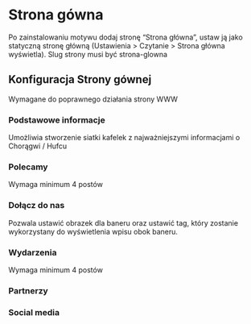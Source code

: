 # Strona gówna

Po zainstalowaniu motywu dodaj stronę “Strona główna”, ustaw ją jako statyczną stronę główną (Ustawienia > Czytanie > Strona główna wyświetla). Slug strony musi być strona-glowna

## Konfiguracja Strony gównej
Wymagane do poprawnego działania strony WWW

### Podstawowe informacje
Umożliwia stworzenie siatki kafelek z najważniejszymi informacjami o Chorągwi / Hufcu

### Polecamy
Wymaga minimum 4 postów 

### Dołącz do nas
Pozwala ustawić obrazek dla baneru oraz ustawić tag, który zostanie wykorzystany do wyświetlenia wpisu obok baneru.

### Wydarzenia
Wymaga minimum 4 postów

### Partnerzy

### Social media
